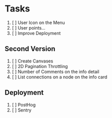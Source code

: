 # Tasks

1. [ ] User Icon on the Menu
1. [ ] User points...
1. [ ] Improve Deployment

## Second Version

1. [ ] Create Canvases
1. [ ] 2D Pagination Throttling
1. [ ] Number of Comments on the info detail
1. [ ] List connections on a node on the info card

## Deployment

1. [ ] PostHog
1. [ ] Sentry
